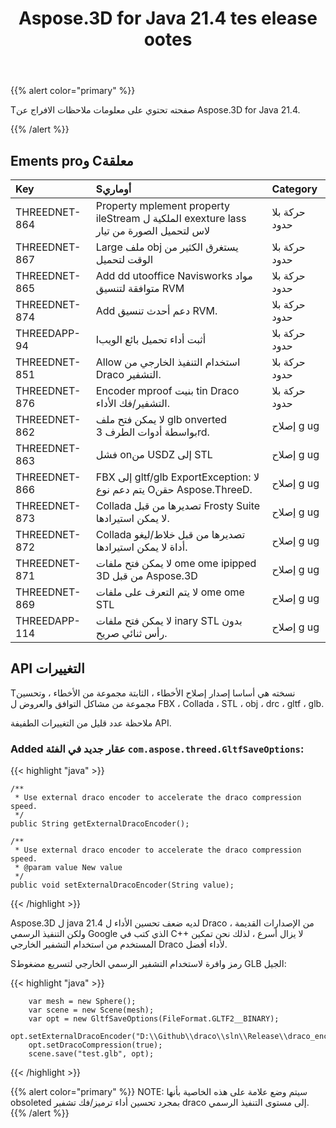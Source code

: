 ﻿---
title: Aspose.3D for Java 21.4 tes elease ootes
type: docs
weight: 9
url: /ar/java/aspose-3d-for-java-21-4-release-notes/
---
{{% alert color="primary" %}}

Tصفحته تحتوي على معلومات ملاحظات الافراج عن Aspose.3D for Java 21.4.

{{% /alert %}}
## **Ements proو Cمعلقة**
|**Key**|**Sأوماري**|**Category**|
|:- |:- |:- |
|THREEDNET-864 |Property mplement property ileStream الملكية ل exexture lass لاس لتحميل الصورة من تيار|حركة بلا حدود|
|THREEDNET-867 |Large ملف obj يستغرق الكثير من الوقت لتحميل|حركة بلا حدود|
|THREEDNET-865 |Add dd utooffice Navisworks مواد متوافقة لتنسيق RVM|حركة بلا حدود|
|THREEDNET-874 |Add دعم أحدث تنسيق RVM.|حركة بلا حدود|
|THREEDAPP-94 |Iأثبت أداء تحميل بائع الويب|حركة بلا حدود|
|THREEDNET-851 |Allow استخدام التنفيذ الخارجي من Draco التشفير.|حركة بلا حدود|
|THREEDNET-876 |Encoder mproof بنيت tin Draco التشفير/فك الأداء.|حركة بلا حدود|
|THREEDNET-862 |لا يمكن فتح ملف glb onverted بواسطة أدوات الطرف 3rd.|إصلاح g ug|
|THREEDNET-863 |فشل onمن USDZ إلى STL|إصلاح g ug|
|THREEDNET-866 |FBX إلى gltf/glb ExportException: لا يتم دعم نوع Oحقن Aspose.ThreeD.|إصلاح g ug|
|THREEDNET-873 |Collada تصديرها من قبل Frosty Suite لا يمكن استيرادها.|إصلاح g ug|
|THREEDNET-872 |Collada تصديرها من قبل خلاط/ليغو أداة لا يمكن استيرادها.|إصلاح g ug|
|THREEDNET-871 |لا يمكن فتح ملفات ome ome ipipped 3D من قبل Aspose.3D|إصلاح g ug|
|THREEDNET-869 |لا يتم التعرف على ملفات ome ome STL|إصلاح g ug|
|THREEDAPP-114 |لا يمكن فتح ملفات inary STL بدون رأس ثنائي صريح.|إصلاح g ug|


## API التغييرات ##


Tنسخته هي أساسا إصدار إصلاح الأخطاء ، الثابتة مجموعة من الأخطاء ، وتحسين مجموعة من مشاكل التوافق والعروض ل FBX ، Collada ، STL ، obj ، drc ، gltf ، glb.



ملاحظة عدد قليل من التغييرات الطفيفة API.

### Added عقار جديد في الفئة `com.aspose.threed.GltfSaveOptions`:

{{< highlight "java" >}}

    /**
     * Use external draco encoder to accelerate the draco compression speed.
     */
    public String getExternalDracoEncoder();
    
    /**
     * Use external draco encoder to accelerate the draco compression speed.
     * @param value New value
     */
    public void setExternalDracoEncoder(String value);


{{< /highlight >}}


Aspose.3D ل java 21.4 لديه ضعف تحسين الأداء ل Draco من الإصدارات القديمة ، ولكن التنفيذ الرسمي Google الذي كتب في C++ لا يزال أسرع ، لذلك نحن تمكين المستخدم من استخدام التشفير الخارجي Draco لأداء أفضل.


Sرمز وافرة لاستخدام التشفير الرسمي الخارجي لتسريع مضغوط GLB الجيل:

{{< highlight "java" >}}

        var mesh = new Sphere();
        var scene = new Scene(mesh);
        var opt = new GltfSaveOptions(FileFormat.GLTF2__BINARY);
        opt.setExternalDracoEncoder("D:\\Github\\draco\\sln\\Release\\draco_encoder.exe");
        opt.setDracoCompression(true);
        scene.save("test.glb", opt);

{{< /highlight >}}


{{% alert color="primary" %}} 
NOTE: سيتم وضع علامة على هذه الخاصية بأنها obsoleted بمجرد تحسين أداء ترميز/فك تشفير draco إلى مستوى التنفيذ الرسمي.
{{% /alert %}}

